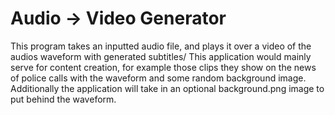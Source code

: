 # Audio -> Video Generator

This program takes an inputted audio file, and plays it over a video of the audios waveform with generated subtitles/ This application would mainly serve for content creation, for example those clips they show on the news of police calls with the waveform and some random background image. Additionally the application will take in an optional background.png image to put behind the waveform. 